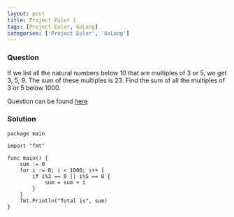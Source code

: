 ```yaml
---
layout: post
title: Project Euler 1
tags: [Project Euler, GoLang]
categories: ['Project Euler', 'GoLang']
---
```


### Question

If we list all the natural numbers below 10 that are multiples of 3 or 5, 
we get 3, 5, 9. The sum of these multiples is 23. Find the sum of all the 
multiples of 3 or 5 below 1000.

Question can be found [here](https://projecteuler.net/problem=1)

### Solution

```
package main

import "fmt"

func main() {
	sum := 0
	for i := 0; i < 1000; i++ {
		if i%3 == 0 || i%5 == 0 {
			sum = sum + i
		}
	}
	fmt.Println("Total is", sum)
}

```
